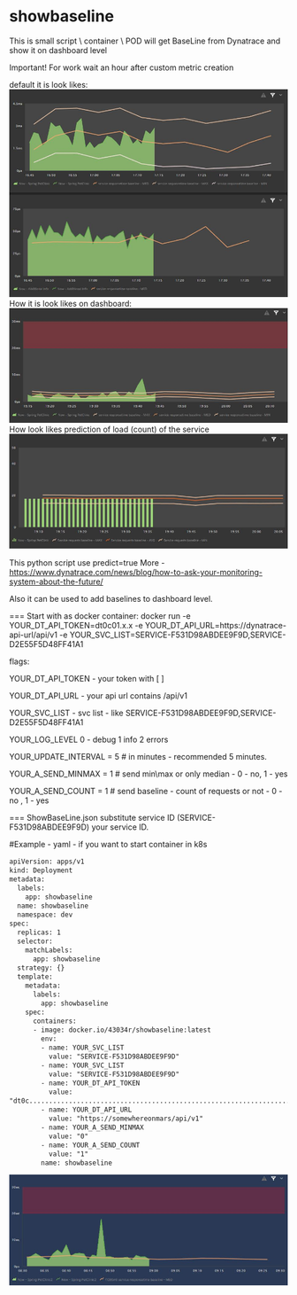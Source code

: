 # showbaseline
This is small script \ container \ POD will get BaseLine from Dynatrace and show it on dashboard level

Important! For work wait an hour after custom metric creation 

default it is look likes:
![Default looks](https://github.com/43034r/showbaseline/raw/main/img/default.JPG)
How it is look likes on dashboard:
![Count looks](https://github.com/43034r/showbaseline/raw/main/img/response.JPG)
How look likes prediction of load (count) of the service
![Count looks](https://github.com/43034r/showbaseline/raw/main/img/count.JPG)

This python script use predict=true More - https://www.dynatrace.com/news/blog/how-to-ask-your-monitoring-system-about-the-future/

Also it can be used to add baselines to dashboard level.

=== Start with as docker container:
docker run -e YOUR_DT_API_TOKEN=dt0c01.x.x -e YOUR_DT_API_URL=https://dynatrace-api-url/api/v1 -e YOUR_SVC_LIST=SERVICE-F531D98ABDEE9F9D,SERVICE-D2E55F5D48FF41A1

flags:

YOUR_DT_API_TOKEN - your token with [ ]

YOUR_DT_API_URL - your api url contains /api/v1

YOUR_SVC_LIST - svc list - like SERVICE-F531D98ABDEE9F9D,SERVICE-D2E55F5D48FF41A1

YOUR_LOG_LEVEL  0 - debug 1 info 2 errors

YOUR_UPDATE_INTERVAL = 5 # in minutes - recommended 5 minutes.

YOUR_A_SEND_MINMAX = 1 # send min\max or only median - 0 - no, 1 - yes

YOUR_A_SEND_COUNT = 1 # send baseline - count of requests or not - 0 - no , 1 - yes


=== ShowBaseLine.json substitute service ID (SERVICE-F531D98ABDEE9F9D) your service ID.

#Example - yaml - if you want to start container in k8s

```
apiVersion: apps/v1
kind: Deployment
metadata:
  labels:
    app: showbaseline
  name: showbaseline
  namespace: dev
spec:
  replicas: 1
  selector:
    matchLabels:
      app: showbaseline
  strategy: {}
  template:
    metadata:
      labels:
        app: showbaseline
    spec:
      containers:
      - image: docker.io/43034r/showbaseline:latest
        env:
        - name: YOUR_SVC_LIST
          value: "SERVICE-F531D98ABDEE9F9D"
        - name: YOUR_SVC_LIST
          value: "SERVICE-F531D98ABDEE9F9D"
        - name: YOUR_DT_API_TOKEN
          value: "dt0c.............................................................................E"
        - name: YOUR_DT_API_URL
          value: "https://somewhereonmars/api/v1"
        - name: YOUR_A_SEND_MINMAX
          value: "0"
        - name: YOUR_A_SEND_COUNT
          value: "1"
        name: showbaseline
```



![Default looks](https://github.com/43034r/showbaseline/raw/main/img/ex1.JPG)
